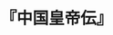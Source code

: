 ---
title: "『中国皇帝伝』"
description: "中国は一つである、一つであることが中国である―。始皇帝が実現した「大一統」の理念は、延々二千年以上にわたって引き継がれ、歴代王朝を呪縛し続けてきた。中央集権による一極支配を是とする伝統的統治体制の頂点に座した皇帝たち十三人の事績をとおして、「中国とは何か」を考える。
"
date: 
shorttitle: ""
authors: ['']
publishDate: ""
ENTRYTYPE: "基礎演習テキスト100"
series:
- 早稲田大学必修基礎演習テキスト100(2020年度)
tags: 
- 
category: 
- 
# publisher: "Self-Published"
image: 
pinned : true
draft: false
hideToc: false
enableToc: true
enableTocContent: false
copyright: "All rights reserved"
---